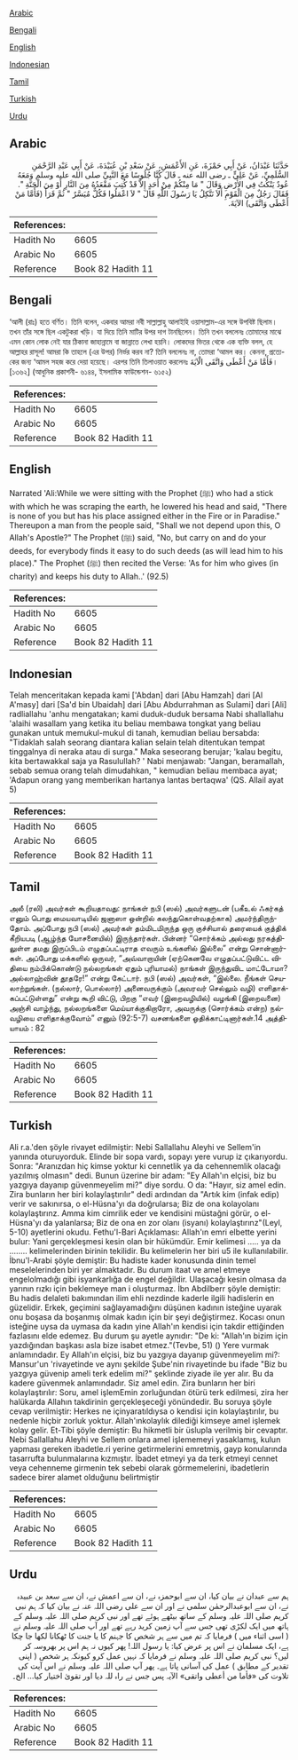 [Arabic](#arabic)

[Bengali](#bengali)

[English](#english)

[Indonesian](#indonesian)

[Tamil](#tamil)

[Turkish](#turkish)

[Urdu](#urdu)

## Arabic


<div dir="rtl" lang="ar" style={{fontSize:'larger',backgroundColor:'#f8f9fa',padding:20}}>
حَدَّثَنَا عَبْدَانُ، عَنْ أَبِي حَمْزَةَ، عَنِ الأَعْمَشِ، عَنْ سَعْدِ بْنِ عُبَيْدَةَ، عَنْ أَبِي عَبْدِ الرَّحْمَنِ السُّلَمِيِّ، عَنْ عَلِيٍّ ـ رضى الله عنه ـ قَالَ كُنَّا جُلُوسًا مَعَ النَّبِيِّ صلى الله عليه وسلم وَمَعَهُ عُودٌ يَنْكُتُ فِي الأَرْضِ وَقَالَ ‏"‏ مَا مِنْكُمْ مِنْ أَحَدٍ إِلاَّ قَدْ كُتِبَ مَقْعَدُهُ مِنَ النَّارِ أَوْ مِنَ الْجَنَّةِ ‏"‏‏.‏ فَقَالَ رَجُلٌ مِنَ الْقَوْمِ أَلاَ نَتَّكِلُ يَا رَسُولَ اللَّهِ قَالَ ‏"‏ لاَ اعْمَلُوا فَكُلٌّ مُيَسَّرٌ ‏"‏ ثُمَّ قَرَأَ ‏(‏فَأَمَّا مَنْ أَعْطَى وَاتَّقَى‏)‏ الآيَةَ‏.‏
</div>
<div style={{backgroundColor:'#f8f9fa',padding:20, marginBottom: 10}}><table> <thead> <tr> <th>References:</th> <th></th> </tr> </thead> <tbody><tr><td>Hadith No</td><td>6605</td></tr><tr><td>Arabic No</td><td>6605</td></tr><tr><td>Reference</td><td>Book 82 Hadith 11</td></tr></tbody></table></div>

## Bengali


<div dir="ltr" lang="bn" style={{fontSize:'larger',backgroundColor:'#f8f9fa',padding:20}}>
‘আলী (রাঃ) হতে বর্ণিত। তিনি বলেন, একবার আমরা নবী সাল্লাল্লাহু আলাইহি ওয়াসাল্লাম-এর সঙ্গে উপবিষ্ট ছিলাম। তখন তাঁর সঙ্গে ছিল একটুকরা খড়ি। যা দিয়ে তিনি মাটির উপর দাগ টানছিলেন। তিনি তখন বললেনঃ তোমাদের মাঝে এমন কোন লোক নেই যার ঠিকানা জাহান্নামে বা জান্নাতে লেখা হয়নি। লোকদের ভিতর থেকে এক ব্যক্তি বলল, হে আল্লাহর রাসূল! আমরা কি তাহলে (এর উপর) নির্ভর করব না? তিনি বললেনঃ না, তোমরা ‘আমল কর। কেননা, প্রত্যেকের জন্য ‘আমল সহজ করে দেয়া হয়েছে। এরপর তিনি তিলাওয়াত করলেনঃ فَأَمَّا مَنْ أَعْطَى وَاتَّقَى الْآيَةَ। [১৩৬২] (আধুনিক প্রকাশনী- ৬১৪৪, ইসলামিক ফাউন্ডেশন- ৬১৫২)
</div>
<div style={{backgroundColor:'#f8f9fa',padding:20, marginBottom: 10}}><table> <thead> <tr> <th>References:</th> <th></th> </tr> </thead> <tbody><tr><td>Hadith No</td><td>6605</td></tr><tr><td>Arabic No</td><td>6605</td></tr><tr><td>Reference</td><td>Book 82 Hadith 11</td></tr></tbody></table></div>

## English


<div dir="ltr" lang="en" style={{fontSize:'larger',backgroundColor:'#f8f9fa',padding:20}}>
Narrated 'Ali:While we were sitting with the Prophet (ﷺ) who had a stick with which he was scraping the earth, he lowered his head and said, "There is none of you but has his place assigned either in the Fire or in Paradise." Thereupon a man from the people said, "Shall we not depend upon this, O Allah's Apostle?" The Prophet (ﷺ) said, "No, but carry on and do your deeds, for everybody finds it easy to do such deeds (as will lead him to his place)." The Prophet (ﷺ) then recited the Verse: 'As for him who gives (in charity) and keeps his duty to Allah..' (92.5)
</div>
<div style={{backgroundColor:'#f8f9fa',padding:20, marginBottom: 10}}><table> <thead> <tr> <th>References:</th> <th></th> </tr> </thead> <tbody><tr><td>Hadith No</td><td>6605</td></tr><tr><td>Arabic No</td><td>6605</td></tr><tr><td>Reference</td><td>Book 82 Hadith 11</td></tr></tbody></table></div>

## Indonesian


<div dir="ltr" lang="id" style={{fontSize:'larger',backgroundColor:'#f8f9fa',padding:20}}>
Telah menceritakan kepada kami ['Abdan] dari [Abu Hamzah] dari [Al A'masy] dari [Sa'd bin Ubaidah] dari [Abu Abdurrahman as Sulami] dari [Ali] radliallahu 'anhu mengatakan; kami duduk-duduk bersama Nabi shallallahu 'alaihi wasallam yang ketika itu beliau membawa tongkat yang beliau gunakan untuk memukul-mukul di tanah, kemudian beliau bersabda: "Tidaklah salah seorang diantara kalian selain telah ditentukan tempat tinggalnya di neraka atau di surga." Maka seseorang berujar; 'kalau begitu, kita bertawakkal saja ya Rasulullah? ' Nabi menjawab: "Jangan, beramallah, sebab semua orang telah dimudahkan, " kemudian beliau membaca ayat; 'Adapun orang yang memberikan hartanya lantas bertaqwa' (QS. Allail ayat 5)
</div>
<div style={{backgroundColor:'#f8f9fa',padding:20, marginBottom: 10}}><table> <thead> <tr> <th>References:</th> <th></th> </tr> </thead> <tbody><tr><td>Hadith No</td><td>6605</td></tr><tr><td>Arabic No</td><td>6605</td></tr><tr><td>Reference</td><td>Book 82 Hadith 11</td></tr></tbody></table></div>

## Tamil


<div dir="ltr" lang="ta" style={{fontSize:'larger',backgroundColor:'#f8f9fa',padding:20}}>
அலீ (ரலி) அவர்கள் கூறியதாவது: நாங்கள் நபி (ஸல்) அவர்களுடன் (பகீஉல் ஃகர்கத் எனும் பொது மையவாடியில் ஜனாஸா ஒன்றில் கலந்துகொள்வதற்காக) அமர்ந்திருந்தோம். அப்போது நபி (ஸல்) அவர்கள் தம்மிடமிருந்த ஒரு குச்சியால் தரையைக் குத்திக் கீறியபடி (ஆழ்ந்த யோசனையில்) இருந்தார்கள். பின்னர் “சொர்க்கம் அல்லது நரகத்திலுள்ள தமது இருப்பிடம் எழுதப்பட்டிராத எவரும் உங்களில் இல்லை” என்று சொன்னார்கள். அப்போது மக்களில் ஒருவர், “அவ்வாறாயின் (ஏற்கெனவே எழுதப்பட்டுவிட்ட விதியை நம்பிக்கொண்டு நல்லறங்கள் ஏதும் புரியாமல்) நாங்கள் இருந்துவிட மாட்டோமா? அல்லாஹ்வின் தூதரே!” என்று கேட்டார். நபி (ஸல்) அவர்கள், “இல்லை. நீங்கள் செயலாற்றுங்கள். (நல்லார், பொல்லார்) அனைவருக்கும் (அவரவர் செல்லும் வழி) எளிதாக்கப்பட்டுள்ளது” என்று கூறி விட்டு, பிறகு “எவர் (இறைவழியில்) வழங்கி (இறைவனை) அஞ்சி வாழ்ந்து, நல்லறங்களை மெய்யாக்குகிறாரோ, அவருக்கு (சொர்க்கம் என்ற) நல்வழியை எளிதாக்குவோம்” எனும் (92:5-7) வசனங்களை ஓதிக்காட்டினார்கள்.14 அத்தியாயம் : 82
</div>
<div style={{backgroundColor:'#f8f9fa',padding:20, marginBottom: 10}}><table> <thead> <tr> <th>References:</th> <th></th> </tr> </thead> <tbody><tr><td>Hadith No</td><td>6605</td></tr><tr><td>Arabic No</td><td>6605</td></tr><tr><td>Reference</td><td>Book 82 Hadith 11</td></tr></tbody></table></div>

## Turkish


<div dir="ltr" lang="tr" style={{fontSize:'larger',backgroundColor:'#f8f9fa',padding:20}}>
Ali r.a.'den şöyle rivayet edilmiştir: Nebi Sallallahu Aleyhi ve Sellem'in yanında oturuyorduk. Elinde bir sopa vardı, sopayı yere vurup iz çıkarıyordu. Sonra: "Aranızdan hiç kimse yoktur ki cennetlik ya da cehennemlik olacağı yazılmış olmasın" dedi. Bunun üzerine bir adam: "Ey Allah'ın elçisi, biz bu yazgıya dayanıp güvenmeyelim mi?" diye sordu. O da: "Hayır, siz amel edin. Zira bunların her biri kolaylaştırılır" dedi ardından da "Artık kim (infak edip) verir ve sakınırsa, o el-Hüsna'yı da doğrularsa; Biz de ona kolayolanı kolaylaştırınz. Amma kim cimrilik eder ve kendisini müstağni görür, o el-Hüsna'yı da yalanlarsa; Biz de ona en zor olanı (isyanı) kolaylaştırınz"(Leyl, 5-10) ayetlerini okudu. Fethu'l-Bari Açıklaması: Allah'ın emri elbette yerini bulur: Yani gerçekleşmesi kesin olan bir hükümdür. Emir kelimesi ..... ya da ........ kelimelerinden birinin tekilidir. Bu kelimelerin her biri u5 ile kullanılabilir. İbnu'l-Arabi şöyle demiştir: Bu hadiste kader konusunda dinin temel meselelerinden biri yer almaktadır. Bu durum itaat ve amel etmeye engelolmadığı gibi isyankarlığa de engel değildir. Ulaşacağı kesin olmasa da yarının rızkı için beklemeye man i oluşturmaz. İbn Abdilberr şöyle demiştir: Bu hadis delaleti bakımından ilim ehli nezdinde kaderle ilgili hadislerin en güzelidir. Erkek, geçimini sağlayamadığını düşünen kadının isteğine uyarak onu boşasa da boşanmış olmak kadın için bir şeyi değiştirmez. Kocası onun isteğine uysa da uymasa da kadın yine Allah'ın kendisi için takdir ettiğinden fazlasını elde edemez. Bu durum şu ayetle aynıdır: "De ki: "Allah'ın bizim için yazdığından başkası asla bize isabet etmez."(Tevbe, 51) () Yere vurmak anlamındadır. Ey Allah'ın elçisi, biz bu yazgıya dayanıp güvenmeyelim mi?: Mansur'un 'rivayetinde ve aynı şekilde Şube'nin rivayetinde bu ifade "Biz bu yazgıya güvenip ameli terk edelim mi?" şeklinde ziyade ile yer alır. Bu da kadere güvenmek anlamındadır. Siz amel edin. Zira bunların her biri kolaylaştırılır: Soru, amel işlemEmin zorluğundan ötürü terk edilmesi, zira her halükarda Allahın takdirinin gerçekleşeceği yönündedir. Bu soruya şöyle cevap verilmiştir: Herkes ne içinyaratıldıysa o kendisi için kolaylaştırılır, bu nedenle hiçbir zorluk yoktur. Allah'ınkolaylık dilediği kimseye amel işlemek kolay gelir. Et-Tibi şöyle demiştir: Bu hikmetli bir üslupla verilmiş bir cevaptır. Nebi Sallallahu Aleyhi ve Sellem onlara amel işlememeyi yasaklamış, kulun yapması gereken ibadetle.ri yerine getirmelerini emretmiş, gayp konularında tasarrufta bulunmalarına kızmıştır. İbadet etmeyi ya da terk etmeyi cennet veya cehenneme girmenin tek sebebi olarak görmemelerini, ibadetlerin sadece birer alamet olduğunu belirtmiştir
</div>
<div style={{backgroundColor:'#f8f9fa',padding:20, marginBottom: 10}}><table> <thead> <tr> <th>References:</th> <th></th> </tr> </thead> <tbody><tr><td>Hadith No</td><td>6605</td></tr><tr><td>Arabic No</td><td>6605</td></tr><tr><td>Reference</td><td>Book 82 Hadith 11</td></tr></tbody></table></div>

## Urdu


<div dir="rtl" lang="ur" style={{fontSize:'larger',backgroundColor:'#f8f9fa',padding:20}}>
ہم سے عبدان نے بیان کیا، ان سے ابوحمزہ نے، ان سے اعمش نے، ان سے سعد بن عبیدہ نے، ان سے ابوعبدالرحمٰن سلمی نے اور ان سے علی رضی اللہ عنہ نے بیان کیا کہ ہم نبی کریم صلی اللہ علیہ وسلم کے ساتھ بیٹھے ہوئے تھے اور نبی کریم صلی اللہ علیہ وسلم کے ہاتھ میں ایک لکڑی تھی جس سے آپ زمین کرید رہے تھے اور آپ صلی اللہ علیہ وسلم نے ( اسی اثناء میں ) فرمایا کہ تم میں سے ہر شخص کا جہنم کا یا جنت کا ٹھکانا لکھا جا چکا ہے، ایک مسلمان نے اس پر عرض کیا: یا رسول اللہ! پھر کیوں نہ ہم اس پر بھروسہ کر لیں؟ نبی کریم صلی اللہ علیہ وسلم نے فرمایا کہ نہیں عمل کرو کیونکہ ہر شخص ( اپنی تقدیر کے مطابق ) عمل کی آسانی پاتا ہے۔ پھر آپ صلی اللہ علیہ وسلم نے اس آیت کی تلاوت کی «فأما من أعطى واتقى‏» الآیہ پس جس نے راہ للہ دیا اور تقویٰ اختیار کیا… الخ۔
</div>
<div style={{backgroundColor:'#f8f9fa',padding:20, marginBottom: 10}}><table> <thead> <tr> <th>References:</th> <th></th> </tr> </thead> <tbody><tr><td>Hadith No</td><td>6605</td></tr><tr><td>Arabic No</td><td>6605</td></tr><tr><td>Reference</td><td>Book 82 Hadith 11</td></tr></tbody></table></div>